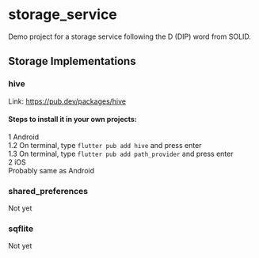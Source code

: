 # storage_service

Demo project for a storage service following the D (DIP) word from SOLID.

## Storage Implementations
### hive
Link: https://pub.dev/packages/hive
#### Steps to install it in your own projects:
1 Android\
1.2 On terminal, type `flutter pub add hive` and press enter\
1.3 On terminal, type `flutter pub add path_provider` and press enter\
2 iOS\
Probably same as Android

### shared_preferences
Not yet

### sqflite
Not yet